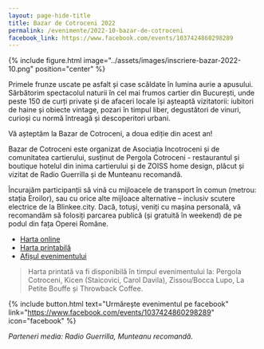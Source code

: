 ```yaml
---
layout: page-hide-title
title: Bazar de Cotroceni 2022
permalink: /evenimente/2022-10-bazar-de-cotroceni
facebook_link: https://www.facebook.com/events/1037424860298289
---
```


{% include figure.html image="../assets/images/inscriere-bazar-2022-10.png" position="center" %}

Primele frunze uscate pe asfalt și case scăldate în lumina aurie a apusului. Sărbătorim spectacolul naturii în cel mai frumos cartier din București, unde peste 150 de curți private și de afaceri locale își așteaptă vizitatorii: iubitori de haine și obiecte vintage, pozari în timpul liber, degustători de vinuri, curioși cu normă întreagă și descoperitori urbani.

Vă așteptăm la Bazar de Cotroceni, a doua ediție din acest an!

Bazar de Cotroceni este organizat de Asociația Incotroceni și de comunitatea cartierului, susținut de Pergola Cotroceni - restaurantul și boutique hotelul din inima cartierului și de ZOISS home design, plăcut și vizitat de Radio Guerrilla și de Munteanu recomandă.

Încurajăm participanții să vină cu mijloacele de transport în comun (metrou: stația Eroilor), sau cu orice alte mijloace alternative – inclusiv scutere electrice de la Blinkee.city. Dacă, totuși, veniți cu mașina personală, vă recomandăm să folosiți parcarea publică (și gratuită în weekend) de pe podul din fața Operei Române.

- [Harta online](https://bit.ly/3LL02Zd)
- [Harta printabilă](https://bit.ly/3SJXblk) 
- [Afișul evenimentului](https://bit.ly/3dTr2Jq) 


> Harta printată va fi disponibilă în timpul evenimentului la: Pergola Cotroceni, Kicen (Staicovici, Carol Davila), Zissou/Bocca Lupo, La Petite Bouffe și Throwback Coffee.

{% include button.html text="Urmărește evenimentul pe facebook" link="https://www.facebook.com/events/1037424860298289" icon="facebook" %}

*Parteneri media: Radio Guerrilla, Munteanu recomandă.*